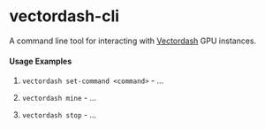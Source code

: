 # vectordash-cli
A command line tool for interacting with [Vectordash](http://vectordash.com) GPU instances.


#### Usage Examples

1) `vectordash set-command <command>` - ...

2) `vectordash mine` - ...

3) `vectordash stop` - ...
